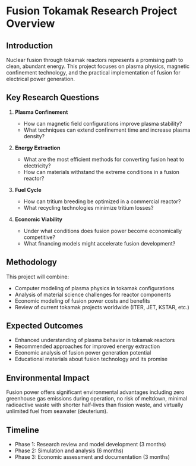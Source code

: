 # Fusion Tokamak Research Project Overview

## Introduction
Nuclear fusion through tokamak reactors represents a promising path to clean, abundant energy. This project focuses on plasma physics, magnetic confinement technology, and the practical implementation of fusion for electrical power generation.

## Key Research Questions

1. **Plasma Confinement**
   - How can magnetic field configurations improve plasma stability?
   - What techniques can extend confinement time and increase plasma density?

2. **Energy Extraction**
   - What are the most efficient methods for converting fusion heat to electricity?
   - How can materials withstand the extreme conditions in a fusion reactor?

3. **Fuel Cycle**
   - How can tritium breeding be optimized in a commercial reactor?
   - What recycling technologies minimize tritium losses?

4. **Economic Viability**
   - Under what conditions does fusion power become economically competitive?
   - What financing models might accelerate fusion development?

## Methodology
This project will combine:
- Computer modeling of plasma physics in tokamak configurations
- Analysis of material science challenges for reactor components
- Economic modeling of fusion power costs and benefits
- Review of current tokamak projects worldwide (ITER, JET, KSTAR, etc.)

## Expected Outcomes
- Enhanced understanding of plasma behavior in tokamak reactors
- Recommended approaches for improved energy extraction
- Economic analysis of fusion power generation potential
- Educational materials about fusion technology and its promise

## Environmental Impact
Fusion power offers significant environmental advantages including zero greenhouse gas emissions during operation, no risk of meltdown, minimal radioactive waste with shorter half-lives than fission waste, and virtually unlimited fuel from seawater (deuterium).

## Timeline
- Phase 1: Research review and model development (3 months)
- Phase 2: Simulation and analysis (6 months)
- Phase 3: Economic assessment and documentation (3 months)
